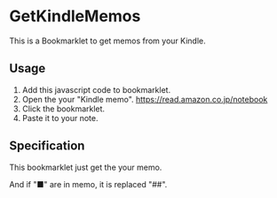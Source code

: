 # GetKindleMemos
This is a Bookmarklet to get memos from your Kindle.

## Usage
1. Add this javascript code to bookmarklet.
2. Open the your "Kindle memo".
	https://read.amazon.co.jp/notebook
3. Click the bookmarklet.
4. Paste it to your note.

## Specification
This bookmarklet just get the your memo.

And if "■" are in memo, it is replaced "##".